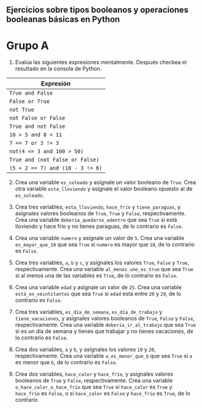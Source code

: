 ##  Ejercicios sobre tipos booleanos y operaciones booleanas básicas en Python

# Grupo A
1. Evalúa las siguientes expresiones mentalmente. Después checkea el resultado en la consola de Python.

|Expresión
--- |
|`True and False`|
|`False or True`|
|`not True`|
|`not False or False`|
|`True and not False`|
|`10 > 5 and 8 < 11`|
|`7 == 7 or 3 != 3`|
|`not(4 <= 3 and 100 > 50)`|
|`True and (not False or False)`|
|`(5 + 2 == 7) and (10 - 3 != 6)`|


2. Crea una variable `es_soleado` y asígnale un valor booleano de `True`. Crea otra variable `esta_lloviendo` y asígnale el valor booleano opuesto al de `es_soleado`.

3. Crea tres variables, `esta_lloviendo`, `hace_frío` y `tiene_paraguas`, y asígnales valores booleanos de `True`, `True` y `False`, respectivamente. Crea una variable `debería_quedarse_adentro` que sea `True` si está lloviendo y hace frío y no tienes paraguas, de lo contrario es `False`.

4. Crea una variable `numero` y asígnale un valor de `5`. Crea una variable `es_mayor_que_10` que sea `True` si `numero` es mayor que `10`, de lo contrario es `False`.

5. Crea tres variables, `a`, `b` y `c`, y asígnales los valores `True`, `False` y `True`, respectivamente. Crea una variable `al_menos_uno_es_true` que sea `True` si al menos una de las variables es `True`, de lo contrario es `False`.

6. Crea una variable `edad` y asígnale un valor de `25`. Crea una variable `está_en_veintitantos` que sea `True` si `edad` está entre `20` y `29`, de lo contrario es `False`.

7. Crea tres variables, `es_día_de_semana`, `es_día_de_trabajo` y `tiene_vacaciones`, y asígnales valores booleanos de `True`, `False` y `False`, respectivamente. Crea una variable `debería_ir_al_trabajo` que sea `True` si es un día de semana y tienes que trabajar y no tienes vacaciones, de lo contrario es `False`.

8. Crea dos variables, `a` y `b`, y asígnales los valores `10` y `20`, respectivamente. Crea una variable `a_es_menor_que_b` que sea `True` si `a` es menor que `b`, de lo contrario es `False`.

9. Crea dos variables, `hace_calor` y `hace_frío`, y asígnales valores booleanos de `True` y `False`, respectivamente. Crea una variable `o_hace_calor_o_hace_frío` que sea `True` si `hace_calor` es `True` y `hace_frío` es `False`, o si `hace_calor` es `False` y `hace_frío` es `True`, de lo contrario

